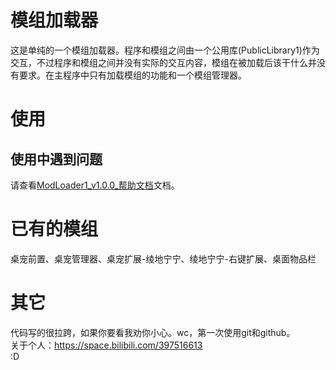 # 模组加载器
这是单纯的一个模组加载器。程序和模组之间由一个公用库(PublicLibrary1)作为交互，不过程序和模组之间并没有实际的交互内容，模组在被加载后该干什么并没有要求。在主程序中只有加载模组的功能和一个模组管理器。
<br/>
# 使用
## 使用中遇到问题
请查看[ModLoader1_v1.0.0_帮助文档](https://github.com/github-user-64/ModLoader1/blob/main/ModLoader1_v1.0.0_%E5%B8%AE%E5%8A%A9%E6%96%87%E6%A1%A3.docx)文档。
<br/>
# 已有的模组
桌宠前置、桌宠管理器、桌宠扩展-绫地宁宁、绫地宁宁-右键扩展、桌面物品栏
<br/>
# 其它
代码写的很拉跨，如果你要看我劝你小心。wc，第一次使用git和github。
<br/>
关于个人：https://space.bilibili.com/397516613
<br/>
:D
